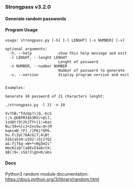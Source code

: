 ### Strongpass v3.2.0

#### Generate random passwords 

#### Program Usage

```
usage: strongpass.py [-h] [-l LENGHT] [-n NUMBER] [-v]

optional arguments:
  -h, --help            show this help message and exit
  -l LENGHT, --lenght LENGHT
                        Lenght of password
  -n NUMBER, --number NUMBER
                        Number of password to generate
  -v, --version         display program version and exit


Examples:

Generate 10 password of 21 characters lenght:

./strongpass.py -l 21 -n 10 

Vv?hB;^TdzUp?)|Q,-KcS
(;%.@UBfMJ$b3RV/<@[J,
1zU@t(9)2kJTY>|1:=baz
Nu/39=%[cJ+2nv5w:@>|M
kqkcmN_!P]_/]P6j?$P6.
bu.F\3yC?bAcG|7;4\Bt_
XZ&[a5n9:uID2:(Gj2?Qz
a&:fj7$q-=W+*<Hg3mIs^
HmcKzi@![a8EvI4a6ctX;
$B()9<.sS$?J\gU<K/abs
```



#### Docs
Python3 random module documentation.
https://docs.python.org/3/library/random.html
